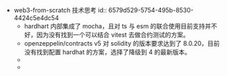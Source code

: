- web3-from-scratch 技术思考
  id:: 6579d529-5754-495b-8530-4424c5e4dc54
	- hardhart 内部集成了 mocha，且对 ts 与 esm 的联合使用目前支持并不好，因为没有找到一个可以结合 vitest 去做合约测试的方案。
	- openzeppelin/contracts v5 对 solidity 的版本要求达到了 8.0.20，目前没有找到配置 hardhat 的方案，选择了降级到 4 的最新版本。
	-
	-